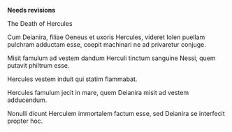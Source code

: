 **Needs revisions**

The Death of Hercules

Cum Deianira, filiae Oeneus et uxoris Hercules, videret Iolen puellam pulchram adductam esse, coepit machinari ne ad privaretur conjuge.

Misit famulum ad vestem dandum Herculi tinctum sanguine Nessi, quem putavit philtrum esse.

Hercules vestem induit qui statim flammabat.

Hercules famulum jecit in mare, quem Deianira misit ad vestem adducendum.

Nonulli dicunt Herculem immortalem factum esse, sed Deianira se interfecit propter hoc.
